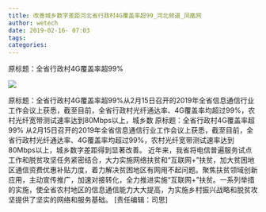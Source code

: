 ```yaml
---
title: 改善城乡数字差距河北省行政村4G覆盖率超99_河北频道_凤凰网
author: wetech
date: 2019-02-16- 07:03
tags: 
categories: 
---
```

原标题：全省行政村4G覆盖率超99%
<!-- more -->
                
<img align="center" border="0" src="http://p2.ifengimg.com/a/2016/0810/204c433878d5cf9size1_w16_h16.png" />
                
            
原标题：全省行政村4G覆盖率超99%从2月15日召开的2019年全省信息通信行业工作会议上获悉，截至目前，全省行政村光纤通达率、4G覆盖率均超过99%，农村光纤宽带测试速率达到80Mbps以上，城乡数
原标题：全省行政村4G覆盖率超99%
从2月15日召开的2019年全省信息通信行业工作会议上获悉，截至目前，全省行政村光纤通达率、4G覆盖率均超过99%，农村光纤宽带测试速率达到80Mbps以上，城乡数字差距得到显著改善。
近年来，我省将电信普遍服务试点工作和脱贫攻坚任务紧密结合，大力实施网络扶贫和“互联网+”扶贫，加大贫困地区通信资费优惠补贴力度，着力解决贫困地区有网用不起问题。聚焦扶贫领域创新应用，主动宣传推广，加速对接转化，全力推进实施“互联网+”扶贫。一系列举措的实施，使全省农村地区的信息通信能力大大提高，为实施乡村振兴战略和脱贫攻坚提供了坚实的网络和服务基础。
[责任编辑：司思]
            
